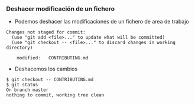 ### Deshacer modificación de un fichero

* Podemos deshacer las modificaciones de un fichero de area de trabajo
```shell
Changes not staged for commit:
  (use "git add <file>..." to update what will be committed)
  (use "git checkout -- <file>..." to discard changes in working directory)

    modified:   CONTRIBUTING.md
```
* Deshacemos los cambios
```shell
$ git checkout -- CONTRIBUTING.md
$ git status
On branch master
nothing to commit, working tree clean
```
